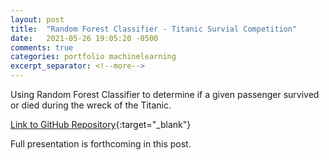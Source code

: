 ```yaml
---
layout: post
title:  "Random Forest Classifier - Titanic Survial Competition"
date:   2021-05-26 19:05:20 -0500
comments: true
categories: portfolio machinelearning
excerpt_separator: <!--more-->
---
```


Using Random Forest Classifier to determine if a given passenger survived or died during the wreck of the Titanic.
<!--more-->

[Link to GitHub Repository](https://github.com/hanleye29/Kaggle_Titanic){:target="_blank"}

Full presentation is forthcoming in this post.

